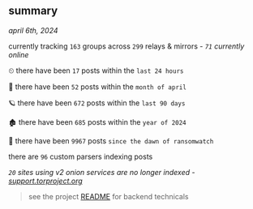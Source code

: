 
## summary
_april 6th, 2024_

currently tracking `163` groups across `299` relays & mirrors - _`71` currently online_

⏲ there have been `17` posts within the `last 24 hours`

🦈 there have been `52` posts within the `month of april`

🪐 there have been `672` posts within the `last 90 days`

🏚 there have been `685` posts within the `year of 2024`

🦕 there have been `9967` posts `since the dawn of ransomwatch`

there are `96` custom parsers indexing posts

_`20` sites using v2 onion services are no longer indexed - [support.torproject.org](https://support.torproject.org/onionservices/v2-deprecation/)_

> see the project [README](https://github.com/joshhighet/ransomwatch#ransomwatch--) for backend technicals
